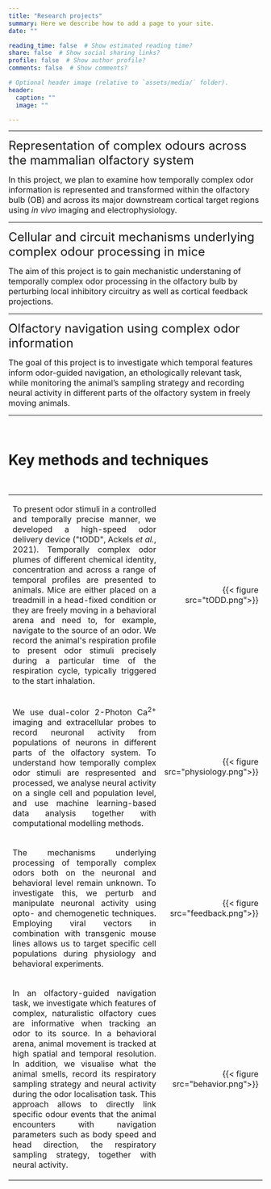 ```yaml
---
title: "Research projects"
summary: Here we describe how to add a page to your site.
date: ""

reading_time: false  # Show estimated reading time?
share: false  # Show social sharing links?
profile: false  # Show author profile?
comments: false  # Show comments?

# Optional header image (relative to `assets/media/` folder).
header:
  caption: ""
  image: ""

---  
```



<!-- <h1 style="text-align: left;">Research projects</h1> -->

---

<font size="5">Representation of complex odours across the mammalian olfactory system</font>

<font size="3">In this project, we plan to examine how temporally complex odor information is represented and transformed within the olfactory bulb (OB) and across its major downstream cortical target regions using *in vivo* imaging and electrophysiology.</font>

---
<font size="5">Cellular and circuit mechanisms underlying complex odour processing in mice</font>

<font size="3">The aim of this project is to gain mechanistic understaning of temporally complex odor processing in the olfactory bulb by perturbing local inhibitory circuitry as well as cortical feedback projections.</font>

---
<font size="5">Olfactory navigation using complex odor information</font>

<font size="3">The goal of this project is to investigate which temporal features inform odor-guided navigation, an ethologically relevant task, while monitoring the animal’s sampling strategy and recording neural activity in different parts of the olfactory system in freely moving animals.</font>

---

<br>

<!-- Methods section  -->
<h1 style="text-align: left;">Key methods and techniques</h1>
<br>

<table style='width: 100%' border='0'>
<tr>
 <td>

<p style='text-align: justify;'>
<font size="3">To present odor stimuli in a controlled and temporally precise manner, we developed a high-speed odor delivery device ("tODD", Ackels <em>et al.</em>, 2021). Temporally complex odor plumes of different chemical identity, concentration and across a range of temporal profiles are presented to animals. Mice are either placed on a treadmill in a head-fixed condition or they are freely moving in a behavioral arena and need to, for example, navigate to the source of an odor.  
We record the animal's respiration profile to present odor stimuli precisely during a particular time of the respiration cycle, typically triggered to the start inhalation.</font>

<td style='width:25%;'>
<p style="text-align: right">
{{< figure src="tODD.png">}}
</p>
</td>
</tr>

<tr>
<td>  
<p style='text-align: justify;'>
<font size="3">We use dual-color 2-Photon Ca<sup>2+</sup> imaging and extracellular probes to record neuronal activity from populations of neurons in different parts of the olfactory system. To understand how temporally complex odor stimuli are respresented and processed, we analyse neural activity on a single cell and population level, and use machine learning-based data analysis together with computational modelling methods.</font>  

<td style='width:25%;'>
<p style="text-align: right">
{{< figure src="physiology.png">}}
</p>
</td>
</tr>

<tr>
<td>  
<p style='text-align: justify;'>
<font size="3">The mechanisms underlying processing of temporally complex odors both on the neuronal and behavioral level remain unknown. To investigate this, we perturb and manipulate neuronal activity using opto- and chemogenetic techniques. Employing viral vectors in combination with transgenic mouse lines allows us to target specific cell populations during physiology and behavioral experiments.</font>
</p>
</td>
<td style='width:25%;'>
<p style="text-align: right">
{{< figure src="feedback.png">}}
</p>
</td>
</tr>

<tr>
<td>  
<p style='text-align: justify;'>
<font size="3">In an olfactory-guided navigation task, we investigate which features of complex, naturalistic olfactory cues are informative when tracking an odor to its source. In a behavioral arena, animal movement is tracked at high spatial and temporal resolution. In addition, we visualise what the animal smells, record its respiratory sampling strategy and neural activity during the odor localisation task. This approach allows to directly link specific odour events that the animal encounters with navigation parameters such as body speed and head direction, the respiratory sampling strategy, together with neural activity.</font>   
</p>
</td>
<td style='width:25%;'>
<p style="text-align: right">
{{< figure src="behavior.png">}}
</p>
</td>
</tr>

</table>
<br>
